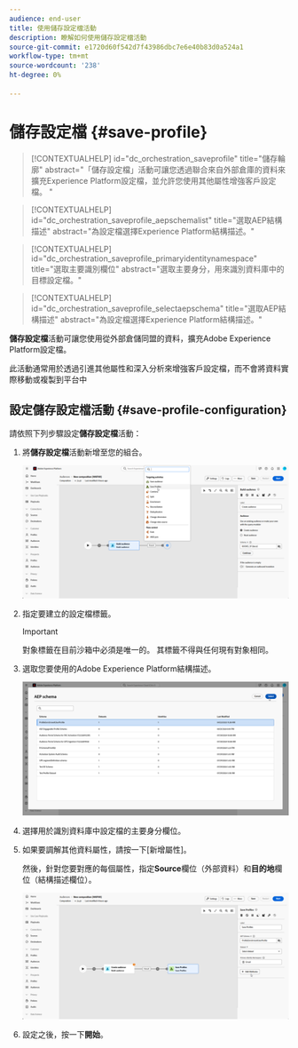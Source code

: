 ```yaml
---
audience: end-user
title: 使用儲存設定檔活動
description: 瞭解如何使用儲存設定檔活動
source-git-commit: e1720d60f542d7f43986dbc7e6e40b83d0a524a1
workflow-type: tm+mt
source-wordcount: '238'
ht-degree: 0%

---
```


# 儲存設定檔 {#save-profile}

>[!CONTEXTUALHELP]
>id="dc_orchestration_saveprofile"
>title="儲存輪廓"
>abstract="「儲存設定檔」活動可讓您透過聯合來自外部倉庫的資料來擴充Experience Platform設定檔，並允許您使用其他屬性增強客戶設定檔。 "

>[!CONTEXTUALHELP]
>id="dc_orchestration_saveprofile_aepschemalist"
>title="選取AEP結構描述"
>abstract="為設定檔選擇Experience Platform結構描述。"

>[!CONTEXTUALHELP]
>id="dc_orchestration_saveprofile_primaryidentitynamespace"
>title="選取主要識別欄位"
>abstract="選取主要身分，用來識別資料庫中的目標設定檔。"

>[!CONTEXTUALHELP]
>id="dc_orchestration_saveprofile_selectaepschema"
>title="選取AEP結構描述"
>abstract="為設定檔選擇Experience Platform結構描述。"

**儲存設定檔**&#x200B;活動可讓您使用從外部倉儲同盟的資料，擴充Adobe Experience Platform設定檔。

此活動通常用於透過引進其他屬性和深入分析來增強客戶設定檔，而不會將資料實際移動或複製到平台中

## 設定儲存設定檔活動 {#save-profile-configuration}

請依照下列步驟設定&#x200B;**儲存設定檔**&#x200B;活動：

1. 將&#x200B;**儲存設定檔**&#x200B;活動新增至您的組合。

   ![](../assets/save-profile.png)

1. 指定要建立的設定檔標籤。

   >[!IMPORTANT]
   >
   >對象標籤在目前沙箱中必須是唯一的。 其標籤不得與任何現有對象相同。

1. 選取您要使用的Adobe Experience Platform結構描述。

   ![](../assets/save-profile-2.png)

1. 選擇用於識別資料庫中設定檔的主要身分欄位。

1. 如果要調解其他資料屬性，請按一下[新增屬性]。**&#x200B;**

   然後，針對您要對應的每個屬性，指定&#x200B;**Source**&#x200B;欄位（外部資料）和&#x200B;**目的地**&#x200B;欄位（結構描述欄位）。

   ![](../assets/save-profile-3.png)

1. 設定之後，按一下&#x200B;**開始**。

